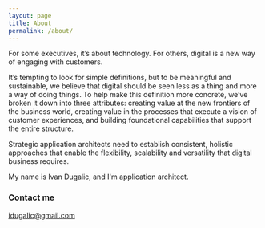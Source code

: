 ```yaml
---
layout: page
title: About
permalink: /about/
---
```


For some executives, it’s about technology. For others, digital is a new way of engaging with customers.

It’s tempting to look for simple definitions, but to be meaningful and sustainable, we believe that digital should be seen less as a thing and more a way of doing things. To help make this definition more concrete, we’ve broken it down into three attributes: creating value at the new frontiers of the business world, creating value in the processes that execute a vision of customer experiences, and building foundational capabilities that support the entire structure.

Strategic application architects need to establish consistent, holistic approaches that enable the flexibility, scalability and versatility that digital business requires.

My name is Ivan Dugalic, and I'm application architect.

### Contact me

[idugalic@gmail.com](mailto:idugalic@gmail.com)
